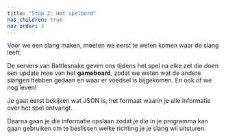```yaml
---
title: "Stap 2: Het spelbord"
has_children: true
nav_order: 3
---
```


Voor we een slang maken, moeten we eerst te weten komen waar de slang leeft. 

De servers van Battlesnake geven ons tijdens het spel na elke zet die doen een update mee van het **gameboard**, zodat we weten wat de andere slangen hebben gedaan en waar er voedsel is bijgekomen. En ook of we nog leven!

Je gaat eerst bekijken wat JSON is, het formaat waarin je alle informatie over het spel ontvangt.  

Daarna gaan je die informatie opslaan zodat je die in je programma kan gaan gebruiken om te beslissen welke richting je je slang wil uitsturen.
